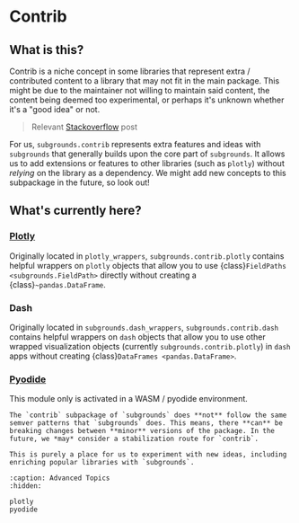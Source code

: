 # Contrib

## What is this?
Contrib is a niche concept in some libraries that represent extra / contributed content to a library that may not fit in the main package. This might be due to the maintainer not willing to maintain said content, the content being deemed too experimental, or perhaps it's unknown whether it's a "good idea" or not.

> Relevant [Stackoverflow](https://softwareengineering.stackexchange.com/questions/252053/whats-in-the-contrib-folder) post

For us, `subgrounds.contrib` represents extra features and ideas with `subgrounds` that generally builds upon the core part of `subgrounds`. It allows us to add extensions or features to other libraries (such as `plotly`) without *relying* on the library as a dependency. We might add new concepts to this subpackage in the future, so look out!

## What's currently here?

### [Plotly](plotly)
Originally located in `plotly_wrappers`, `subgrounds.contrib.plotly` contains helpful wrappers on `plotly` objects that allow you to use {class}`FieldPaths <subgrounds.FieldPath>` directly without creating a {class}`~pandas.DataFrame`.

### Dash
Originally located in `subgrounds.dash_wrappers`, `subgrounds.contrib.dash` contains helpful wrappers on `dash` objects that allow you to use other wrapped visualization objects (currently `subgrounds.contrib.plotly`) in `dash` apps without creating {class}`DataFrames <pandas.DataFrame>`.

### [Pyodide](pyodide)
This module only is activated in a WASM / pyodide environment.

```{warning}
The `contrib` subpackage of `subgrounds` does **not** follow the same semver patterns that `subgrounds` does. This means, there **can** be breaking changes between **minor** versions of the package. In the future, we *may* consider a stabilization route for `contrib`.

This is purely a place for us to experiment with new ideas, including enriching popular libraries with `subgrounds`.
```

```{toctree}
:caption: Advanced Topics
:hidden:

plotly
pyodide
```

